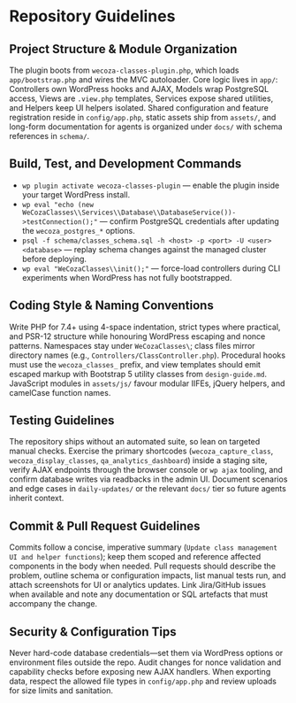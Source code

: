 # Repository Guidelines

## Project Structure & Module Organization
The plugin boots from `wecoza-classes-plugin.php`, which loads `app/bootstrap.php` and wires the MVC autoloader. Core logic lives in `app/`: Controllers own WordPress hooks and AJAX, Models wrap PostgreSQL access, Views are `.view.php` templates, Services expose shared utilities, and Helpers keep UI helpers isolated. Shared configuration and feature registration reside in `config/app.php`, static assets ship from `assets/`, and long-form documentation for agents is organized under `docs/` with schema references in `schema/`.

## Build, Test, and Development Commands
- `wp plugin activate wecoza-classes-plugin` — enable the plugin inside your target WordPress install.
- `wp eval "echo (new WeCozaClasses\\Services\\Database\\DatabaseService())->testConnection();"` — confirm PostgreSQL credentials after updating the `wecoza_postgres_*` options.
- `psql -f schema/classes_schema.sql -h <host> -p <port> -U <user> <database>` — replay schema changes against the managed cluster before deploying.
- `wp eval "WeCozaClasses\\init();"` — force-load controllers during CLI experiments when WordPress has not fully bootstrapped.

## Coding Style & Naming Conventions
Write PHP for 7.4+ using 4-space indentation, strict types where practical, and PSR-12 structure while honouring WordPress escaping and nonce patterns. Namespaces stay under `WeCozaClasses\`; class files mirror directory names (e.g., `Controllers/ClassController.php`). Procedural hooks must use the `wecoza_classes_` prefix, and view templates should emit escaped markup with Bootstrap 5 utility classes from `design-guide.md`. JavaScript modules in `assets/js/` favour modular IIFEs, jQuery helpers, and camelCase function names.

## Testing Guidelines
The repository ships without an automated suite, so lean on targeted manual checks. Exercise the primary shortcodes (`wecoza_capture_class`, `wecoza_display_classes`, `qa_analytics_dashboard`) inside a staging site, verify AJAX endpoints through the browser console or `wp ajax` tooling, and confirm database writes via readbacks in the admin UI. Document scenarios and edge cases in `daily-updates/` or the relevant `docs/` tier so future agents inherit context.

## Commit & Pull Request Guidelines
Commits follow a concise, imperative summary (`Update class management UI and helper functions`); keep them scoped and reference affected components in the body when needed. Pull requests should describe the problem, outline schema or configuration impacts, list manual tests run, and attach screenshots for UI or analytics updates. Link Jira/GitHub issues when available and note any documentation or SQL artefacts that must accompany the change.

## Security & Configuration Tips
Never hard-code database credentials—set them via WordPress options or environment files outside the repo. Audit changes for nonce validation and capability checks before exposing new AJAX handlers. When exporting data, respect the allowed file types in `config/app.php` and review uploads for size limits and sanitation.
